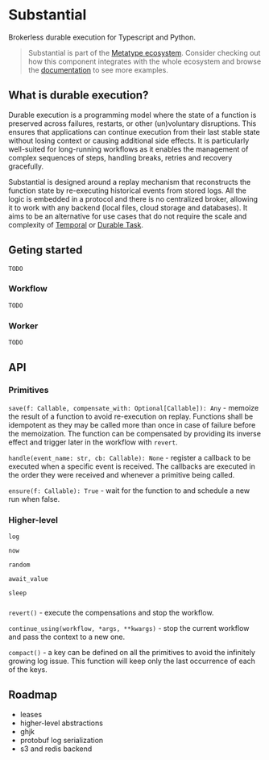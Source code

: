 # Substantial

Brokerless durable execution for Typescript and Python.

> Substantial is part of the
> [Metatype ecosystem](https://github.com/metatypedev/metatype). Consider
> checking out how this component integrates with the whole ecosystem and browse
> the
> [documentation](https://metatype.dev?utm_source=github&utm_medium=readme&utm_campaign=substantial)
> to see more examples.

## What is durable execution?

Durable execution is a programming model where the state of a function is preserved across failures, restarts, or other (un)voluntary disruptions. This ensures that applications can continue execution from their last stable state without losing context or causing additional side effects. It is particularly well-suited for long-running workflows as it enables the management of complex sequences of steps, handling breaks, retries and recovery gracefully.

Substantial is designed around a replay mechanism that reconstructs the function state by re-executing historical events from stored logs. All the logic is embedded in a protocol and there is no centralized broker, allowing it to work with any backend (local files, cloud storage and databases). It aims to be an alternative for use cases that do not require the scale and complexity of [Temporal](https://github.com/temporalio/temporal) or [Durable Task](https://github.com/Azure/durabletask).

## Geting started

```
TODO
```

### Workflow

```
TODO
```

### Worker

```
TODO
```

## API

### Primitives

`save(f: Callable, compensate_with: Optional[Callable]): Any` - memoize the result of a function to avoid re-execution on replay. Functions shall be idempotent as they may be called more than once in case of failure before the memoization. The function can be compensated by providing its inverse effect and trigger later in the workflow with `revert`.

`handle(event_name: str, cb: Callable): None` - register a callback to be executed when a specific event is received. The callbacks are executed in the order they were received and whenever a primitive being called.

`ensure(f: Callable): True` - wait for the function to and schedule a new run when false.

### Higher-level

`log`

`now`

`random`

`await_value`

`sleep`

###

`revert()` - execute the compensations and stop the workflow.

`continue_using(workflow, *args, **kwargs)` - stop the current workflow and pass the context to a new one.

`compact()` - a key can be defined on all the primitives to avoid the infinitely growing log issue. This function will keep only the last occurrence of each of the keys.

## Roadmap

- leases
- higher-level abstractions
- ghjk
- protobuf log serialization
- s3 and redis backend
